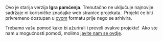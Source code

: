 Ovo je starija verzija **Igra pamćenja**. Trenutačno ne uključuje najnovije sadržaje ni korisničke značajke web stranice projekata.  Projekt će biti privremeno dostupan u [ovom](images/Memory.pdf) formatu prije nego se arhivira. 

Trebamo vašu pomoć kako bi ažurirali i preveli ovakve projekte!  Ako ste nam u mogućnosti pomoći, molimo [javite nam se ovdje](https://rpf.io/translators).
